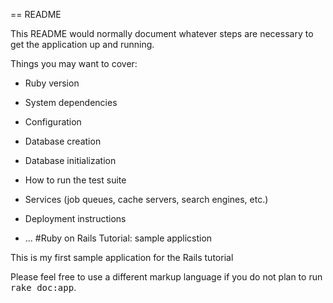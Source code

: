 == README

This README would normally document whatever steps are necessary to get the
application up and running.

Things you may want to cover:

* Ruby version

* System dependencies

* Configuration

* Database creation

* Database initialization

* How to run the test suite

* Services (job queues, cache servers, search engines, etc.)

* Deployment instructions

* ...
#Ruby on Rails Tutorial: sample applicstion 

This is my first sample application for the Rails tutorial

Please feel free to use a different markup language if you do not plan to run
<tt>rake doc:app</tt>.
